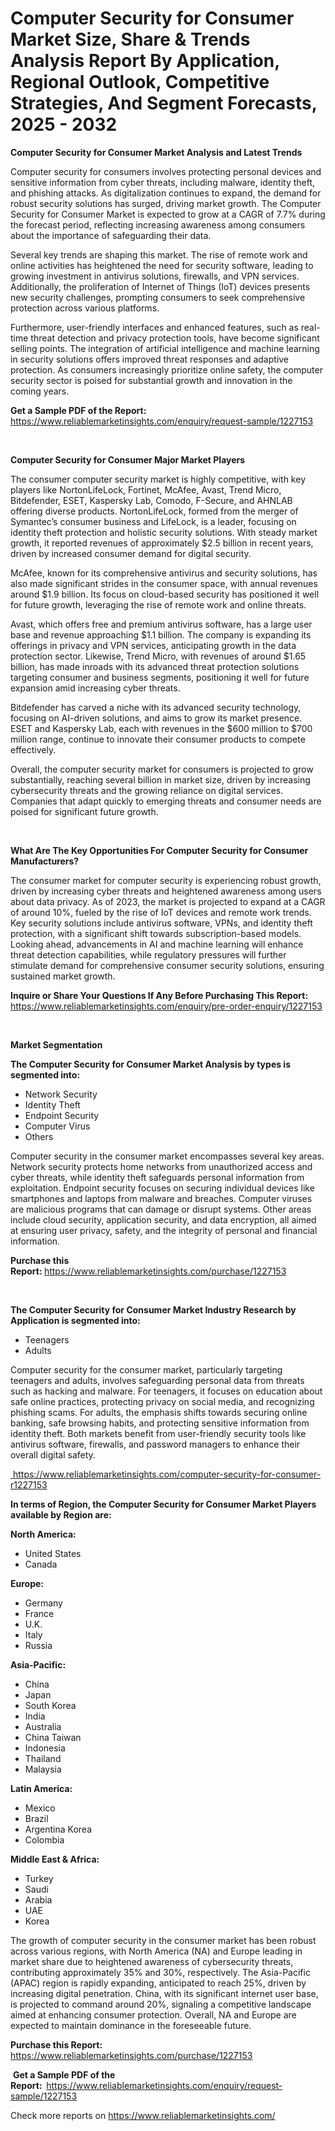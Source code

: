 <p><h1>Computer Security for Consumer Market Size, Share & Trends Analysis Report By Application, Regional Outlook, Competitive Strategies, And Segment Forecasts, 2025 - 2032</h1></p><p><strong>Computer Security for Consumer Market Analysis and Latest Trends</strong></p>
<p><p>Computer security for consumers involves protecting personal devices and sensitive information from cyber threats, including malware, identity theft, and phishing attacks. As digitalization continues to expand, the demand for robust security solutions has surged, driving market growth. The Computer Security for Consumer Market is expected to grow at a CAGR of 7.7% during the forecast period, reflecting increasing awareness among consumers about the importance of safeguarding their data.</p><p>Several key trends are shaping this market. The rise of remote work and online activities has heightened the need for security software, leading to growing investment in antivirus solutions, firewalls, and VPN services. Additionally, the proliferation of Internet of Things (IoT) devices presents new security challenges, prompting consumers to seek comprehensive protection across various platforms. </p><p>Furthermore, user-friendly interfaces and enhanced features, such as real-time threat detection and privacy protection tools, have become significant selling points. The integration of artificial intelligence and machine learning in security solutions offers improved threat responses and adaptive protection. As consumers increasingly prioritize online safety, the computer security sector is poised for substantial growth and innovation in the coming years.</p></p>
<p><strong>Get a Sample PDF of the Report:&nbsp;</strong> <a href="https://www.reliablemarketinsights.com/enquiry/request-sample/1227153?utm_campaign=3361&utm_medium=2&utm_source=Github&utm_content=ia&utm_term=08042025&utm_id=computer-security-for-consumer">https://www.reliablemarketinsights.com/enquiry/request-sample/1227153</a></p>
<p>&nbsp;</p>
<p><strong>Computer Security for Consumer Major Market Players</strong></p>
<p><p>The consumer computer security market is highly competitive, with key players like NortonLifeLock, Fortinet, McAfee, Avast, Trend Micro, Bitdefender, ESET, Kaspersky Lab, Comodo, F-Secure, and AHNLAB offering diverse products. NortonLifeLock, formed from the merger of Symantec’s consumer business and LifeLock, is a leader, focusing on identity theft protection and holistic security solutions. With steady market growth, it reported revenues of approximately $2.5 billion in recent years, driven by increased consumer demand for digital security.</p><p>McAfee, known for its comprehensive antivirus and security solutions, has also made significant strides in the consumer space, with annual revenues around $1.9 billion. Its focus on cloud-based security has positioned it well for future growth, leveraging the rise of remote work and online threats.</p><p>Avast, which offers free and premium antivirus software, has a large user base and revenue approaching $1.1 billion. The company is expanding its offerings in privacy and VPN services, anticipating growth in the data protection sector. Likewise, Trend Micro, with revenues of around $1.65 billion, has made inroads with its advanced threat protection solutions targeting consumer and business segments, positioning it well for future expansion amid increasing cyber threats.</p><p>Bitdefender has carved a niche with its advanced security technology, focusing on AI-driven solutions, and aims to grow its market presence. ESET and Kaspersky Lab, each with revenues in the $600 million to $700 million range, continue to innovate their consumer products to compete effectively.</p><p>Overall, the computer security market for consumers is projected to grow substantially, reaching several billion in market size, driven by increasing cybersecurity threats and the growing reliance on digital services. Companies that adapt quickly to emerging threats and consumer needs are poised for significant future growth.</p></p>
<p>&nbsp;</p>
<p><strong>What Are The Key Opportunities For Computer Security for Consumer Manufacturers?</strong></p>
<p><p>The consumer market for computer security is experiencing robust growth, driven by increasing cyber threats and heightened awareness among users about data privacy. As of 2023, the market is projected to expand at a CAGR of around 10%, fueled by the rise of IoT devices and remote work trends. Key security solutions include antivirus software, VPNs, and identity theft protection, with a significant shift towards subscription-based models. Looking ahead, advancements in AI and machine learning will enhance threat detection capabilities, while regulatory pressures will further stimulate demand for comprehensive consumer security solutions, ensuring sustained market growth.</p></p>
<p><strong>Inquire or Share Your Questions If Any Before Purchasing This Report:</strong> <a href="https://www.reliablemarketinsights.com/enquiry/pre-order-enquiry/1227153?utm_campaign=3361&utm_medium=2&utm_source=Github&utm_content=ia&utm_term=08042025&utm_id=computer-security-for-consumer">https://www.reliablemarketinsights.com/enquiry/pre-order-enquiry/1227153</a></p>
<p>&nbsp;</p>
<p><strong>Market Segmentation</strong></p>
<p><strong>The Computer Security for Consumer Market Analysis by types is segmented into:</strong></p>
<p><ul><li>Network Security</li><li>Identity Theft</li><li>Endpoint Security</li><li>Computer Virus</li><li>Others</li></ul></p>
<p><p>Computer security in the consumer market encompasses several key areas. Network security protects home networks from unauthorized access and cyber threats, while identity theft safeguards personal information from exploitation. Endpoint security focuses on securing individual devices like smartphones and laptops from malware and breaches. Computer viruses are malicious programs that can damage or disrupt systems. Other areas include cloud security, application security, and data encryption, all aimed at ensuring user privacy, safety, and the integrity of personal and financial information.</p></p>
<p><strong>Purchase this Report:&nbsp;</strong><a href="https://www.reliablemarketinsights.com/purchase/1227153?utm_campaign=3361&utm_medium=2&utm_source=Github&utm_content=ia&utm_term=08042025&utm_id=computer-security-for-consumer">https://www.reliablemarketinsights.com/purchase/1227153</a></p>
<p>&nbsp;</p>
<p><strong>The Computer Security for Consumer Market Industry Research by Application is segmented into:</strong></p>
<p><ul><li>Teenagers</li><li>Adults</li></ul></p>
<p><p>Computer security for the consumer market, particularly targeting teenagers and adults, involves safeguarding personal data from threats such as hacking and malware. For teenagers, it focuses on education about safe online practices, protecting privacy on social media, and recognizing phishing scams. For adults, the emphasis shifts towards securing online banking, safe browsing habits, and protecting sensitive information from identity theft. Both markets benefit from user-friendly security tools like antivirus software, firewalls, and password managers to enhance their overall digital safety.</p></p>
<p><a href="https://www.reliablemarketinsights.com/computer-security-for-consumer-r1227153?utm_campaign=3361&utm_medium=2&utm_source=Github&utm_content=ia&utm_term=08042025&utm_id=computer-security-for-consumer">&nbsp;https://www.reliablemarketinsights.com/computer-security-for-consumer-r1227153</a></p>
<p><strong>In terms of Region, the Computer Security for Consumer Market Players available by Region are:</strong></p>
<p>
    <p> <strong> North America: </strong>
        <ul>
            <li>United States</li>
            <li>Canada</li>
        </ul>
        </p> 
    <p> <strong> Europe: </strong>
        <ul>
            <li>Germany</li>
            <li>France</li>
            <li>U.K.</li>
            <li>Italy</li>
            <li>Russia</li>
        </ul>
        </p> 
    <p> <strong> Asia-Pacific: </strong>
        <ul>
            <li>China</li>
            <li>Japan</li>
            <li>South Korea</li>
            <li>India</li>
            <li>Australia</li>
            <li>China Taiwan</li>
            <li>Indonesia</li>
            <li>Thailand</li>
            <li>Malaysia</li>
        </ul>
        </p> 
    <p> <strong> Latin America: </strong>
        <ul>
            <li>Mexico</li>
            <li>Brazil</li>
            <li>Argentina Korea</li>
            <li>Colombia</li>
        </ul>
        </p> 
    <p> <strong> Middle East & Africa: </strong>
        <ul>
            <li>Turkey</li>
            <li>Saudi</li>
            <li>Arabia</li>
            <li>UAE</li>
            <li>Korea</li>
        </ul>
    </p>
    </p>
<p><p>The growth of computer security in the consumer market has been robust across various regions, with North America (NA) and Europe leading in market share due to heightened awareness of cybersecurity threats, contributing approximately 35% and 30%, respectively. The Asia-Pacific (APAC) region is rapidly expanding, anticipated to reach 25%, driven by increasing digital penetration. China, with its significant internet user base, is projected to command around 20%, signaling a competitive landscape aimed at enhancing consumer protection. Overall, NA and Europe are expected to maintain dominance in the foreseeable future.</p></p>
<p><strong>Purchase this Report: </strong><a href="https://www.reliablemarketinsights.com/purchase/1227153?utm_campaign=3361&utm_medium=2&utm_source=Github&utm_content=ia&utm_term=08042025&utm_id=computer-security-for-consumer">https://www.reliablemarketinsights.com/purchase/1227153</a></p>
<p>&nbsp;<strong>Get a Sample PDF of the Report:&nbsp;&nbsp;</strong><a href="https://www.reliablemarketinsights.com/enquiry/request-sample/1227153?utm_campaign=3361&utm_medium=2&utm_source=Github&utm_content=ia&utm_term=08042025&utm_id=computer-security-for-consumer">https://www.reliablemarketinsights.com/enquiry/request-sample/1227153</a></p>
<p><strong></strong></p>
<p>Check more reports on <a href="https://www.reliablemarketinsights.com/?utm_campaign=3361&utm_medium=2&utm_source=Github&utm_content=ia&utm_term=08042025&utm_id=computer-security-for-consumer">https://www.reliablemarketinsights.com/</a></p>